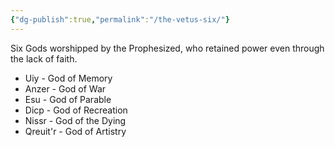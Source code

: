 ```yaml
---
{"dg-publish":true,"permalink":"/the-vetus-six/"}
---
```


Six Gods worshipped by the Prophesized, who retained power even through the lack of faith.
- Uiy - God of Memory
- Anzer - God of War
- Esu - God of Parable
- Dicp - God of Recreation
- Nissr - God of the Dying
- Qreuit'r - God of Artistry
